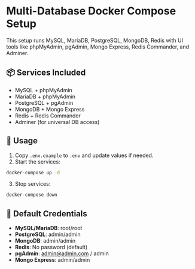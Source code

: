 # Multi-Database Docker Compose Setup

This setup runs MySQL, MariaDB, PostgreSQL, MongoDB, Redis with UI tools like phpMyAdmin, pgAdmin, Mongo Express, Redis Commander, and Adminer.

## 📦 Services Included
- MySQL + phpMyAdmin
- MariaDB + phpMyAdmin
- PostgreSQL + pgAdmin
- MongoDB + Mongo Express
- Redis + Redis Commander
- Adminer (for universal DB access)

## 🚀 Usage
1. Copy `.env.example` to `.env` and update values if needed.
2. Start the services:
```bash
docker-compose up -d
```
3. Stop services:
```bash
docker-compose down
```

## 🔑 Default Credentials
- **MySQL/MariaDB**: root/root
- **PostgreSQL**: admin/admin
- **MongoDB**: admin/admin
- **Redis**: No password (default)
- **pgAdmin**: admin@admin.com / admin
- **Mongo Express**: admin/admin
